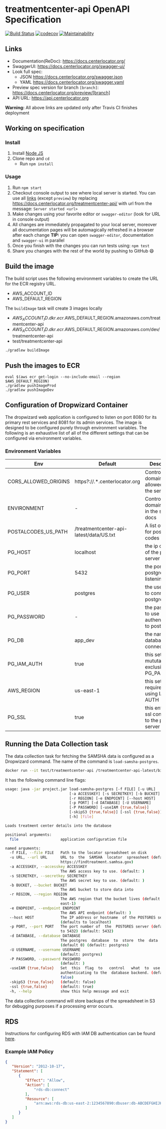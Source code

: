 # treatmentcenter-api OpenAPI Specification
[![Build Status](https://travis-ci.org/ssullivan/treatmentcenter-api.svg?branch=master)](https://travis-ci.org/ssullivan/treatmentcenter-api)
[![codecov](https://codecov.io/gh/ssullivan/treatmentcenter-api/branch/master/graph/badge.svg)](https://codecov.io/gh/ssullivan/treatmentcenter-api)
[![Maintainability](https://api.codeclimate.com/v1/badges/e81c336e10d82fa22662/maintainability)](https://codeclimate.com/github/ssullivan/treatmentcenter-api/maintainability)
## Links

- Documentation(ReDoc): https://docs.centerlocator.org/
- SwaggerUI: https://docs.centerlocator.org/swagger-ui/
- Look full spec:
    + JSON https://docs.centerlocator.org/swagger.json
    + YAML https://docs.centerlocator.org/swagger.yaml
- Preview spec version for branch `[branch]`: https://docs.centerlocator.org/preview/[branch]
- API URL: https://api.centerlocator.org

**Warning:** All above links are updated only after Travis CI finishes deployment

## Working on specification
### Install

1. Install [Node JS](https://nodejs.org/)
2. Clone repo and `cd`
    + Run `npm install`

### Usage

1. Run `npm start`
2. Checkout console output to see where local server is started. You can use all [links](#links) (except `preview`) by replacing https://docs.centerlocator.org/treatmentcenter-api/ with url from the message: `Server started <url>`
3. Make changes using your favorite editor or `swagger-editor` (look for URL in console output)
4. All changes are immediately propagated to your local server, moreover all documentation pages will be automagically refreshed in a browser after each change
**TIP:** you can open `swagger-editor`, documentation and `swagger-ui` in parallel
5. Once you finish with the changes you can run tests using: `npm test`
6. Share you changes with the rest of the world by pushing to GitHub :smile:

## Build the image

The build script uses the following environment variables to create the URL for the ECR registry URL.
* AWS_ACCOUNT_ID
* AWS_DEFAULT_REGION

The `buildImage` task will create 3 images locally
* $AWS_ACCOUNT_ID.dkr.ecr.$AWS_DEFAULT_REGION.amazonaws.com/treatmentcenter-api
* $AWS_ACCOUNT_ID.dkr.ecr.$AWS_DEFAULT_REGION.amazonaws.com/dev/treatmentcenter-api
* test/treatmentcenter-api

```
./gradlew buildImage
```

## Push the images to ECR
```
eval $(aws ecr get-login --no-include-email --region $AWS_DEFAULT_REGION) 
./gradlew pushImageProd
./gradlew pushImageDev
```


## Configuration of Dropwizard Container

The dropwizard web application is configured to listen on port 8080 for its primary rest services and 8081 for its admin services.
The image is designed to be configured purely through environment variables. The following is an exhaustive list of all of the different
settings that can be configured via environment variables.

### Environment Variables
| Env | Default | Description |
| --- | ------- | ----------- |
| CORS_ALLOWED_ORIGINS | https?://.*.centerlocator.org | Controls what domains are allowed to hit the service |
| ENVIRONMENT | - | Controls what domain is used in the swagger docs |
| POSTALCODES_US_PATH | /treatmentcenter-api-latest/data/US.txt | A list of lat/lon for postcal codes | 
| PG_HOST | localhost | the ip or fqdn of the postgres server |
| PG_PORT | 5432 | the port that postgres is listening on |
| PG_USER | postgres | the username to connect to postgres as |
| PG_PASSWORD | - | the password to use when authenticating to postgres |
| PG_DB | app_dev | the name of the database to connect to |
| PG_IAM_AUTH | true | this setting is mututally exclusive with PG_PASSWORD |
| AWS_REGION | us-east-1 | this setting is required when using IAM AUTH |
| PG_SSL | true | this enforces ssl connections to the postgres server |

## Running the Data Collection task

The data collection task for fetching the SAMSHA data is configured as a Dropwizard command. The name of the command is
`load-samsha-postgres`.

```bash
docker run --it test/treatmentcenter-api /treatmentcenter-api-latest/bin/treatmentcenter-api load-samsha-postgres 
```

It has the following command line flags:
```bash
usage: java -jar project.jar load-samsha-postgres [-f FILE] [-u URL]
                             [-a ACCESSKEY] [-s SECRETKEY] [-b BUCKET]
                             [-r REGION] [-e ENDPOINT] [--host HOST]
                             [-p PORT] [-d DATABASE] [-U USERNAME]
                             [-P PASSWORD] [-useIAM {true,false}]
                             [-skipS3 {true,false}] [-ssl {true,false}]
                             [-h] [file]

Loads treatment center details into the database

positional arguments:
  file                   application configuration file

named arguments:
  -f FILE, --file FILE   Path to the locator spreadsheet on disk
  -u URL, --url URL      URL to  the  SAMSHA  locator  spreasheet (default:
                         https://findtreatment.samhsa.gov)
  -a ACCESSKEY, --accesskey ACCESSKEY
                         The AWS access key to use. (default: )
  -s SECRETKEY, --secretkey SECRETKEY
                         The AWS secret key to use. (default: )
  -b BUCKET, --bucket BUCKET
                         The AWS bucket to store data into
  -r REGION, --region REGION
                         The AWS region that the bucket lives (default: us-
                         east-1)
  -e ENDPOINT, --endpoint ENDPOINT
                         The AWS API endpoint (default: )
  --host HOST            The IP address or hostname  of the POSTGRES server
                         (defaults to localhost)
  -p PORT, --port PORT   The port number of  the  POSTGRES server (defaults
                         to 5432) (default: 5432)
  -d DATABASE, --database DATABASE
                         The postgres  database  to  store  the  data  into
                         (default 0) (default: postgres)
  -U USERNAME, --username USERNAME
                         (default: postgres)
  -P PASSWORD, --password PASSWORD
                         (default: )
  -useIAM {true,false}   Set  this  flag  to   control   what  to  use  for
                         authenticating to the  database backend. (default:
                         false)
  -skipS3 {true,false}   (default: false)
  -ssl {true,false}      (default: true)
  -h, --help             show this help message and exit
```

The data collection command will store backups of the spreadsheet in S3 for debugging purposes if a processing error occurs.


## RDS
Instructions for configuring RDS with IAM DB authentication can be found [here](https://docs.aws.amazon.com/AmazonRDS/latest/UserGuide/UsingWithRDS.IAMDBAuth.Enabling.html).

### Example IAM Policy
```json
{
   "Version": "2012-10-17",
   "Statement": [
      {
         "Effect": "Allow",
         "Action": [
             "rds-db:connect"
         ],
         "Resource": [
             "arn:aws:rds-db:us-east-2:1234567890:dbuser:db-ABCDEFGHIJKL01234/db_user"
         ]
      }
   ]
}
```
